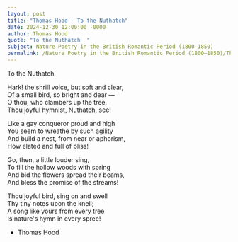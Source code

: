 ```yaml
---
layout: post
title: "Thomas Hood - To the Nuthatch"
date: 2024-12-30 12:00:00 -0000
author: Thomas Hood
quote: "To the Nuthatch  "
subject: Nature Poetry in the British Romantic Period (1800–1850)
permalink: /Nature Poetry in the British Romantic Period (1800–1850)/Thomas Hood/Thomas Hood - To the Nuthatch
---
```


To the Nuthatch  

Hark! the shrill voice, but soft and clear,  
Of a small bird, so bright and dear —  
O thou, who clambers up the tree,  
Thou joyful hymnist, Nuthatch, see!  

Like a gay conqueror proud and high  
You seem to wreathe by such agility  
And build a nest, from near or aphorism,  
How elated and full of bliss!  

Go, then, a little louder sing,  
To fill the hollow woods with spring  
And bid the flowers spread their beams,  
And bless the promise of the streams!  

Thou joyful bird, sing on and swell  
Thy tiny notes upon the knell;  
A song like yours from every tree  
Is nature's hymn in every spree!

- Thomas Hood
